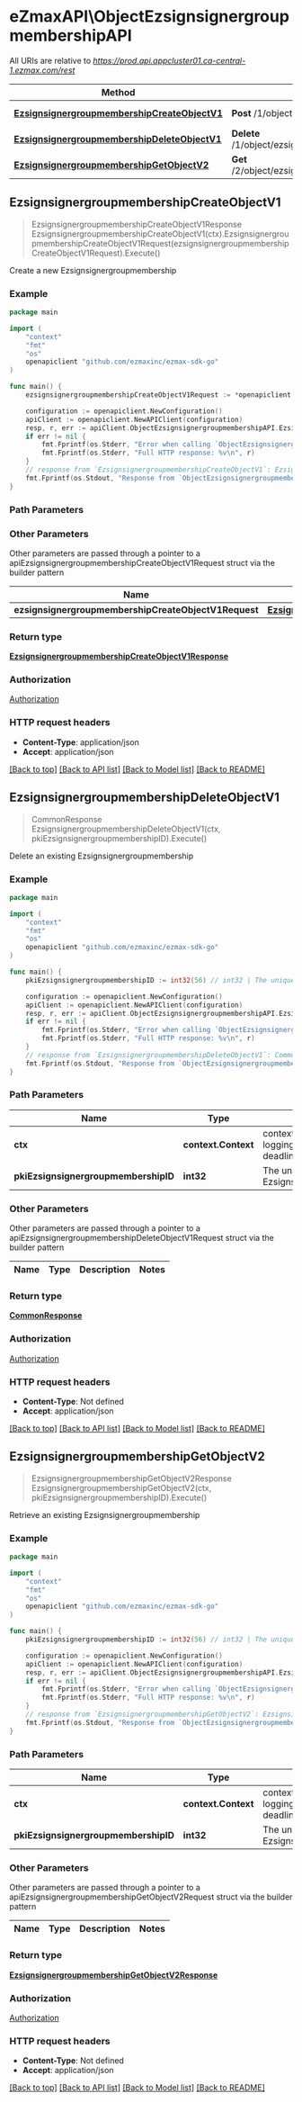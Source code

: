 # eZmaxAPI\ObjectEzsignsignergroupmembershipAPI

All URIs are relative to *https://prod.api.appcluster01.ca-central-1.ezmax.com/rest*

Method | HTTP request | Description
------------- | ------------- | -------------
[**EzsignsignergroupmembershipCreateObjectV1**](ObjectEzsignsignergroupmembershipAPI.md#EzsignsignergroupmembershipCreateObjectV1) | **Post** /1/object/ezsignsignergroupmembership | Create a new Ezsignsignergroupmembership
[**EzsignsignergroupmembershipDeleteObjectV1**](ObjectEzsignsignergroupmembershipAPI.md#EzsignsignergroupmembershipDeleteObjectV1) | **Delete** /1/object/ezsignsignergroupmembership/{pkiEzsignsignergroupmembershipID} | Delete an existing Ezsignsignergroupmembership
[**EzsignsignergroupmembershipGetObjectV2**](ObjectEzsignsignergroupmembershipAPI.md#EzsignsignergroupmembershipGetObjectV2) | **Get** /2/object/ezsignsignergroupmembership/{pkiEzsignsignergroupmembershipID} | Retrieve an existing Ezsignsignergroupmembership



## EzsignsignergroupmembershipCreateObjectV1

> EzsignsignergroupmembershipCreateObjectV1Response EzsignsignergroupmembershipCreateObjectV1(ctx).EzsignsignergroupmembershipCreateObjectV1Request(ezsignsignergroupmembershipCreateObjectV1Request).Execute()

Create a new Ezsignsignergroupmembership



### Example

```go
package main

import (
	"context"
	"fmt"
	"os"
	openapiclient "github.com/ezmaxinc/ezmax-sdk-go"
)

func main() {
	ezsignsignergroupmembershipCreateObjectV1Request := *openapiclient.NewEzsignsignergroupmembershipCreateObjectV1Request([]openapiclient.EzsignsignergroupmembershipRequestCompound{*openapiclient.NewEzsignsignergroupmembershipRequestCompound(int32(27))}) // EzsignsignergroupmembershipCreateObjectV1Request | 

	configuration := openapiclient.NewConfiguration()
	apiClient := openapiclient.NewAPIClient(configuration)
	resp, r, err := apiClient.ObjectEzsignsignergroupmembershipAPI.EzsignsignergroupmembershipCreateObjectV1(context.Background()).EzsignsignergroupmembershipCreateObjectV1Request(ezsignsignergroupmembershipCreateObjectV1Request).Execute()
	if err != nil {
		fmt.Fprintf(os.Stderr, "Error when calling `ObjectEzsignsignergroupmembershipAPI.EzsignsignergroupmembershipCreateObjectV1``: %v\n", err)
		fmt.Fprintf(os.Stderr, "Full HTTP response: %v\n", r)
	}
	// response from `EzsignsignergroupmembershipCreateObjectV1`: EzsignsignergroupmembershipCreateObjectV1Response
	fmt.Fprintf(os.Stdout, "Response from `ObjectEzsignsignergroupmembershipAPI.EzsignsignergroupmembershipCreateObjectV1`: %v\n", resp)
}
```

### Path Parameters



### Other Parameters

Other parameters are passed through a pointer to a apiEzsignsignergroupmembershipCreateObjectV1Request struct via the builder pattern


Name | Type | Description  | Notes
------------- | ------------- | ------------- | -------------
 **ezsignsignergroupmembershipCreateObjectV1Request** | [**EzsignsignergroupmembershipCreateObjectV1Request**](EzsignsignergroupmembershipCreateObjectV1Request.md) |  | 

### Return type

[**EzsignsignergroupmembershipCreateObjectV1Response**](EzsignsignergroupmembershipCreateObjectV1Response.md)

### Authorization

[Authorization](../README.md#Authorization)

### HTTP request headers

- **Content-Type**: application/json
- **Accept**: application/json

[[Back to top]](#) [[Back to API list]](../README.md#documentation-for-api-endpoints)
[[Back to Model list]](../README.md#documentation-for-models)
[[Back to README]](../README.md)


## EzsignsignergroupmembershipDeleteObjectV1

> CommonResponse EzsignsignergroupmembershipDeleteObjectV1(ctx, pkiEzsignsignergroupmembershipID).Execute()

Delete an existing Ezsignsignergroupmembership



### Example

```go
package main

import (
	"context"
	"fmt"
	"os"
	openapiclient "github.com/ezmaxinc/ezmax-sdk-go"
)

func main() {
	pkiEzsignsignergroupmembershipID := int32(56) // int32 | The unique ID of the Ezsignsignergroupmembership

	configuration := openapiclient.NewConfiguration()
	apiClient := openapiclient.NewAPIClient(configuration)
	resp, r, err := apiClient.ObjectEzsignsignergroupmembershipAPI.EzsignsignergroupmembershipDeleteObjectV1(context.Background(), pkiEzsignsignergroupmembershipID).Execute()
	if err != nil {
		fmt.Fprintf(os.Stderr, "Error when calling `ObjectEzsignsignergroupmembershipAPI.EzsignsignergroupmembershipDeleteObjectV1``: %v\n", err)
		fmt.Fprintf(os.Stderr, "Full HTTP response: %v\n", r)
	}
	// response from `EzsignsignergroupmembershipDeleteObjectV1`: CommonResponse
	fmt.Fprintf(os.Stdout, "Response from `ObjectEzsignsignergroupmembershipAPI.EzsignsignergroupmembershipDeleteObjectV1`: %v\n", resp)
}
```

### Path Parameters


Name | Type | Description  | Notes
------------- | ------------- | ------------- | -------------
**ctx** | **context.Context** | context for authentication, logging, cancellation, deadlines, tracing, etc.
**pkiEzsignsignergroupmembershipID** | **int32** | The unique ID of the Ezsignsignergroupmembership | 

### Other Parameters

Other parameters are passed through a pointer to a apiEzsignsignergroupmembershipDeleteObjectV1Request struct via the builder pattern


Name | Type | Description  | Notes
------------- | ------------- | ------------- | -------------


### Return type

[**CommonResponse**](CommonResponse.md)

### Authorization

[Authorization](../README.md#Authorization)

### HTTP request headers

- **Content-Type**: Not defined
- **Accept**: application/json

[[Back to top]](#) [[Back to API list]](../README.md#documentation-for-api-endpoints)
[[Back to Model list]](../README.md#documentation-for-models)
[[Back to README]](../README.md)


## EzsignsignergroupmembershipGetObjectV2

> EzsignsignergroupmembershipGetObjectV2Response EzsignsignergroupmembershipGetObjectV2(ctx, pkiEzsignsignergroupmembershipID).Execute()

Retrieve an existing Ezsignsignergroupmembership



### Example

```go
package main

import (
	"context"
	"fmt"
	"os"
	openapiclient "github.com/ezmaxinc/ezmax-sdk-go"
)

func main() {
	pkiEzsignsignergroupmembershipID := int32(56) // int32 | The unique ID of the Ezsignsignergroupmembership

	configuration := openapiclient.NewConfiguration()
	apiClient := openapiclient.NewAPIClient(configuration)
	resp, r, err := apiClient.ObjectEzsignsignergroupmembershipAPI.EzsignsignergroupmembershipGetObjectV2(context.Background(), pkiEzsignsignergroupmembershipID).Execute()
	if err != nil {
		fmt.Fprintf(os.Stderr, "Error when calling `ObjectEzsignsignergroupmembershipAPI.EzsignsignergroupmembershipGetObjectV2``: %v\n", err)
		fmt.Fprintf(os.Stderr, "Full HTTP response: %v\n", r)
	}
	// response from `EzsignsignergroupmembershipGetObjectV2`: EzsignsignergroupmembershipGetObjectV2Response
	fmt.Fprintf(os.Stdout, "Response from `ObjectEzsignsignergroupmembershipAPI.EzsignsignergroupmembershipGetObjectV2`: %v\n", resp)
}
```

### Path Parameters


Name | Type | Description  | Notes
------------- | ------------- | ------------- | -------------
**ctx** | **context.Context** | context for authentication, logging, cancellation, deadlines, tracing, etc.
**pkiEzsignsignergroupmembershipID** | **int32** | The unique ID of the Ezsignsignergroupmembership | 

### Other Parameters

Other parameters are passed through a pointer to a apiEzsignsignergroupmembershipGetObjectV2Request struct via the builder pattern


Name | Type | Description  | Notes
------------- | ------------- | ------------- | -------------


### Return type

[**EzsignsignergroupmembershipGetObjectV2Response**](EzsignsignergroupmembershipGetObjectV2Response.md)

### Authorization

[Authorization](../README.md#Authorization)

### HTTP request headers

- **Content-Type**: Not defined
- **Accept**: application/json

[[Back to top]](#) [[Back to API list]](../README.md#documentation-for-api-endpoints)
[[Back to Model list]](../README.md#documentation-for-models)
[[Back to README]](../README.md)

